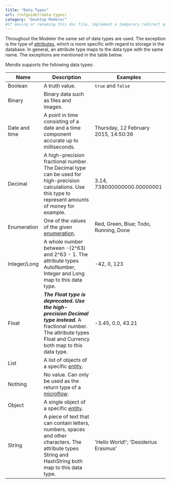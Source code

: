 ```yaml
---
title: "Data Types"
url: /refguide7/data-types/
category: "Desktop Modeler"
#If moving or renaming this doc file, implement a temporary redirect and let the respective team know they should update the URL in the product. See Mapping to Products for more details.
---
```



Throughout the Modeler the same set of data types are used. The exception is the type of [attributes](/refguide7/attributes/), which is more specific with regard to storage in the database. In general, an attribute type maps to the data type with the same name. The exceptions are mentioned in the table below.

Mendix supports the following data types:

| Name | Description | Examples |
| --- | --- | --- |
| Boolean | A truth value. | `true` and `false` |
| Binary | Binary data such as files and images. |   |
| Date and time | A point in time consisting of a date and a time component accurate up to milliseconds. | Thursday, 12 February 2015, 14:50:36 |
| Decimal | A high-precision fractional number. The Decimal type can be used for high-precision calculations. Use this type to represent amounts of money for example. | 3.14, 738000000000.00000001 |
| Enumeration | One of the values of the given [enumeration](/refguide7/enumerations/). | Red, Green, Blue; Todo, Running, Done |
| Integer/Long | A whole number between -(2^63) and 2^63 - 1. The attribute types AutoNumber, Integer and Long map to this data type. | -42, 0, 123 |
| Float | ***The Float type is deprecated. Use the high-precision Decimal type instead.*** A fractional number. The attribute types Float and Currency both map to this data type. | -3.45, 0.0, 43.21 |
| List | A list of objects of a specific [entity](/refguide7/entities/). |   |
| Nothing | No value. Can only be used as the return type of a [microflow](/refguide7/microflows/). |   |
| Object | A single object of a specific [entity](/refguide7/entities/). |   |
| String | A piece of text that can contain letters, numbers, spaces and other characters. The attribute types String and HashString both map to this data type. | 'Hello World!'; 'Desiderius Erasmus' |
